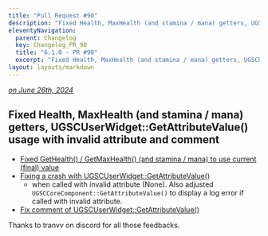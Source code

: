 ```yaml
---
title: "Pull Request #90"
description: "Fixed Health, MaxHealth (and stamina / mana) getters, UGSCUserWidget::GetAttributeValue() usage with invalid attribute and comment"
eleventyNavigation:
  parent: Changelog
  key: Changelog_PR_90
  title: "6.1.0 - PR #90"
  excerpt: "Fixed Health, MaxHealth (and stamina / mana) getters, UGSCUserWidget::GetAttributeValue() usage with invalid attribute and comment"
layout: layouts/markdown
---
```


*[on June 26th, 2024](https://github.com/GASCompanion/GASCompanion-Plugin/pull/90)*

## Fixed Health, MaxHealth (and stamina / mana) getters, UGSCUserWidget::GetAttributeValue() usage with invalid attribute and comment

*   [Fixed GetHealth() / GetMaxHealth() (and stamina / mana) to use current (final) value](https://github.com/GASCompanion/GASCompanion-Plugin/commit/3eb7f32b3267c1981d031448b6c4632865dadbb7)
*   [Fixing a crash with UGSCUserWidget::GetAttributeValue()](https://github.com/GASCompanion/GASCompanion-Plugin/commit/25602364395e080ce13e30914973da74c71ba047)
    *   when called with invalid attribute (None). Also adjusted `UGSCCoreComponent::GetAttributeValue()` to display a log error if called with invalid attribute.
*   [Fix comment of UGSCUserWidget::GetAttributeValue()](https://github.com/GASCompanion/GASCompanion-Plugin/commit/501ea8dfeb96e317f984672247d17e52b882ffed)

Thanks to tranvv on discord for all those feedbacks.

